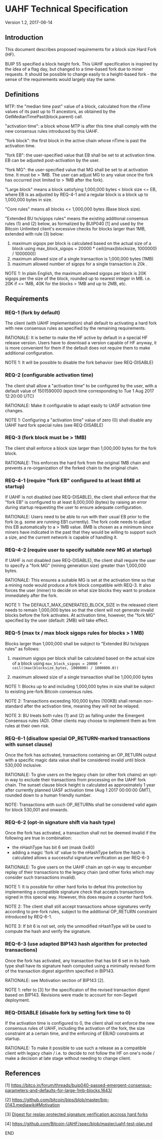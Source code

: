 # UAHF Technical Specification

Version 1.2, 2017-06-14


## Introduction

This document describes proposed requirements for a block size Hard Fork (HF).

BUIP 55 specified a block height fork. This UAHF specification is
inspired by the idea of a flag day, but changed to a time-based fork due
to miner requests. It should be possible to change easily to a height-based
fork - the sense of the requirements would largely stay the same.


## Definitions

MTP: the "median time past" value of a block, calculated from the
nTime values of its past up to 11 ancestors, as obtained by the
GetMedianTimePast(block.parent) call.

"activation time": a block whose MTP is after this time
shall comply with the new consensus rules introduced by this UAHF.

"fork block": the first block in the active chain whose nTime is past the
activation time.

"fork EB": the user-specified value that EB shall be set to at
activation time. EB can be adjusted post-activation by the user.

"fork MG": the user-specified value that MG shall be set to at activation
time. It must be > 1MB. The user can adjust MG to any value once the
fork has occurred (not limited to > 1MB after the fork).

"Large block" means a block satisfying 1,000,000 bytes < block
size <= EB, where EB is as adjusted by REQ-4-1 and a regular block
is a block up to 1,000,000 bytes in size.

"Core rules" means all blocks <= 1,000,000 bytes (Base block size).

"Extended BU tx/sigops rules" means the existing additional consensus rules (1) and
(2) below, as formalized by BUIP040 [1] and used by the Bitcoin Unlimited
client's excessive checks for blocks larger than 1MB, extended with rule
(3) below:
1. maximum sigops per block is calculated based on the actual size of
a block using
max_block_sigops = 20000 * ceil((max(blocksize, 1000000) / 1000000))
2. maximum allowed size of a single transaction is 1,000,000 bytes (1MB)
3. maximum allowed number of sigops for a single transaction is 20k .

NOTE 1: In plain English, the maximum allowed sigops per block is
20K sigops per the size of the block, rounded up to nearest integer in MB.
i.e. 20K if <= 1MB, 40K for the blocks > 1MB and up to 2MB, etc.


## Requirements

### REQ-1 (fork by default)

The client (with UAHF implementation) shall default to activating
a hard fork with new consensus rules as specified by the remaining
requirements.

RATIONALE: It is better to make the HF active by default in a
special HF release version. Users have to download a version capable
of HF anyway, it is more convenient for them if the default does not
require them to make additional configuration.

NOTE 1: It will be possible to disable the fork behavior (see
REQ-DISABLE)


### REQ-2 (configurable activation time)

The client shall allow a "activation time" to be configured by the user,
with a default value of 1501590000 (epoch time corresponding to Tue
1 Aug 2017 12:20:00 UTC)

RATIONALE: Make it configurable to adapt easily to UASF activation
time changes.

NOTE 1: Configuring a "activation time" value of zero (0) shall disable
any UAHF hard fork special rules (see REQ-DISABLE)


### REQ-3 (fork block must be > 1MB)

The client shall enforce a block size larger than 1,000,000 bytes
for the fork block.

RATIONALE: This enforces the hard fork from the original 1MB
chain and prevents a re-organization of the forked chain to
the original chain.


### REQ-4-1 (require "fork EB" configured to at least 8MB at startup)

If UAHF is not disabled (see REQ-DISABLE), the client shall enforce
that the "fork EB" is configured to at least 8,000,000 (bytes) by raising
an error during startup requesting the user to ensure adequate configuration.

RATIONALE: Users need to be able to run with their usual EB prior to the
fork (e.g. some are running EB1 currently). The fork code needs to adjust
this EB automatically to a > 1MB value. 8MB is chosen as a minimum since
miners have indicated in the past that they would be willing to support
such a size, and the current network is capable of handling it.


### REQ-4-2 (require user to specify suitable *new* MG at startup)

If UAHF is not disabled (see REQ-DISABLE), the client shall require
the user to specify a "fork MG" (mining generation size) greater than
1,000,000 bytes.

RATIONALE: This ensures a suitable MG is set at the activation time so
that a mining node would produce a fork block compatible with REQ-3.
It also forces the user (miner) to decide on what size blocks they want to
produce immediately after the fork.

NOTE 1: The DEFAULT_MAX_GENERATED_BLOCK_SIZE in the released client needs
to remain 1,000,000 bytes so that the client will not generate invalid
blocks before the fork activates. At activation time, however, the "fork MG"
specified by the user (default: 2MB) will take effect.


### REQ-5 (max tx / max block sigops rules for blocks > 1 MB)

Blocks larger than 1,000,000 shall be subject to "Extended BU tx/sigops rules"
as follows:

1. maximum sigops per block shall be calculated based on the actual size of
a block using
`max_block_sigops = 20000 * ceil((max(blocksize_bytes, 1000000) / 1000000.0))`

2. maximum allowed size of a single transaction shall be 1,000,000 bytes

NOTE 1: Blocks up to and including 1,000,000 bytes in size shall be subject
to existing pre-fork Bitcoin consensus rules.

NOTE 2: Transactions exceeding 100,000 bytes (100KB) shall remain
non-standard after the activation time, meaning they will not be relayed.

NOTE 3: BU treats both rules (1) and (2) as falling under the Emergent
Consensus rules (AD). Other clients may choose to implement them as
firm rules at their own risk.


### REQ-6-1 (disallow special OP_RETURN-marked transactions with sunset clause)

Once the fork has activated, transactions containing an OP_RETURN output
with a specific magic data value shall be considered invalid until
block 530,000 inclusive.

RATIONALE: To give users on the legacy chain (or other fork chains)
an opt-in way to exclude their transactions from processing on the UAHF
fork chain. The sunset clause block height is calculated as approximately
1 year after currently planned UASF activation time (Aug 1 2017 00:00:00 GMT),
rounded down to a human friendly number.

NOTE: Transactions with such OP_RETURNs shall be considered valid again
for block 530,001 and onwards.


### REQ-6-2 (opt-in signature shift via hash type)

Once the fork has activated, a transaction shall not be deemed invalid if
the following are true in combination:
- the nHashType has bit 6 set (mask 0x40)
- adding a magic 'fork id' value to the nHashType before the hash is
  calculated allows a successful signature verification as per REQ-6-3

RATIONALE: To give users on the UAHF chain an opt-in way to encumber
replay of their transactions to the legacy chain (and other forks which may
consider such transactions invalid).

NOTE 1: It is possible for other hard forks to defeat this protection by
implementing a compatible signature check that accepts transactions
signed in this special way. However, this does require a counter hard fork.

NOTE 2: The client shall still accept transactions whose signatures
verify according to pre-fork rules, subject to the additional OP_RETURN
constraint introduced by REQ-6-1.

NOTE 3: If bit 6 is not set, only the unmodified nHashType will be used
to compute the hash and verify the signature.


### REQ-6-3 (use adapted BIP143 hash algorithm for protected transactions)

Once the fork has activated, any transaction that has bit 6 set in its
hash type shall have its signature hash computed using a minimally revised
form of the transaction digest algorithm specified in BIP143.

RATIONALE: see Motivation section of BIP143 [2].

NOTE 1: refer to [3] for the specificaton of the revised transaction
digest based on BIP143. Revisions were made to account for non-Segwit
deployment.


### REQ-DISABLE (disable fork by setting fork time to 0)

If the activation time is configured to 0, the client shall not enforce
the new consensus rules of UAHF, including the activation of the fork,
the size constraint at a certain time, and the enforcing of EB/AD
constraints at startup.

RATIONALE: To make it possible to use such a release as a compatible
client with legacy chain / i.e. to decide to not follow the HF on one's
node / make a decision at late stage without needing to change client.


## References

[1] https://bitco.in/forum/threads/buip040-passed-emergent-consensus-parameters-and-defaults-for-large-1mb-blocks.1643/

[2] https://github.com/bitcoin/bips/blob/master/bip-0143.mediawiki#Motivation

[3] [Digest for replay protected signature verification accross hard forks](replay-protected-sighash.md)

[4] https://github.com/Bitcoin-UAHF/spec/blob/master/uahf-test-plan.md


END
